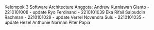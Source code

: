 Kelompok 3 Software Architecture
Anggota: 
Andrew Kurniawan Gianto - 2210101008 - update
Ryo Ferdinand - 2210101039 
Eka Rifail Saipuddin Rachman - 2210101029 - update
Verrel Novendra Sulu - 2210101035 - update
Hezel Anthonie Norman Piter Papia
